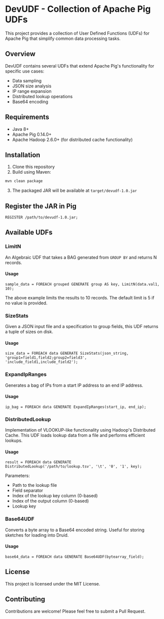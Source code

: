 # DevUDF - Collection of Apache Pig UDFs

This project provides a collection of User Defined Functions (UDFs) for Apache Pig that simplify common data processing tasks.

## Overview

DevUDF contains several UDFs that extend Apache Pig's functionality for specific use cases:

* Data sampling
* JSON size analysis
* IP range expansion
* Distributed lookup operations
* Base64 encoding

## Requirements

* Java 8+
* Apache Pig 0.14.0+
* Apache Hadoop 2.6.0+ (for distributed cache functionality)

## Installation

1. Clone this repository
2. Build using Maven:

```bash
mvn clean package
```

3. The packaged JAR will be available at `target/devudf-1.0.jar`

## Register the JAR in Pig

```pig
REGISTER /path/to/devudf-1.0.jar;
```

## Available UDFs

### LimitN

An Algebraic UDF that takes a BAG generated from `GROUP BY` and returns N records.

#### Usage

```pig
sample_data = FOREACH grouped GENERATE group AS key, LimitN(data.val1, 10);
```

The above example limits the results to 10 records. The default limit is 5 if no value is provided.

### SizeStats

Given a JSON input file and a specification to group fields, this UDF returns a tuple of sizes on disk.

#### Usage

```pig
size_data = FOREACH data GENERATE SizeStats(json_string, 'group1=field1,field2;group2=field3', 'include_field1,include_field2');
```

### ExpandIpRanges

Generates a bag of IPs from a start IP address to an end IP address.

#### Usage

```pig
ip_bag = FOREACH data GENERATE ExpandIpRanges(start_ip, end_ip);
```

### DistributedLookup

Implementation of VLOOKUP-like functionality using Hadoop's Distributed Cache. This UDF loads lookup data from a file and performs efficient lookups.

#### Usage

```pig
result = FOREACH data GENERATE DistributedLookup('/path/to/lookup.tsv', '\t', '0', '1', key);
```

Parameters:
- Path to the lookup file
- Field separator
- Index of the lookup key column (0-based)
- Index of the output column (0-based)
- Lookup key

### Base64UDF

Converts a byte array to a Base64 encoded string. Useful for storing sketches for loading into Druid.

#### Usage

```pig
base64_data = FOREACH data GENERATE Base64UDF(bytearray_field);
```

## License

This project is licensed under the MIT License.

## Contributing

Contributions are welcome! Please feel free to submit a Pull Request. 
